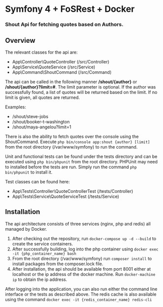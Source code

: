 # Symfony 4 + FoSRest + Docker #

### Shout Api for fetching quotes based on Authors. ###

## Overview

The relevant classes for the api are:

* App\Controller\QuoteController (/src/Controller)
* App\Service\QuoteService (/src/Service)
* App\Command\ShoutCommand (/src/Command)

The api can be called in the following manner **/shout/{author}** or **/shout/{author}?limit=#**. The limit parameter is optional.
If the author was successfully found, a list of quotes will be returned based on the limit. If no limit is given, all quotes are returned.

Examples:
* /shout/steve-jobs
* /shout/booker-t-washington
* /shout/maya-angelou?limit=1

There is also the ability to fetch quotes over the console using the ShoutCommand. 
Execute `php bin/console app:shout {author} [limit]` from the root directory (/var/www/symfony) to run the command.

Unit and functional tests can be found under the tests directory and can be executed using `php bin/phpunit` from the root directory.
PHPUnit may need to installed before the tests are run. Simply run the command `php bin/phpunit` to install it.

Test classes can be found here:

* App\Tests\Controller\QuoteControllerTest (/tests/Controller)
* App\Tests\Service\QuoteServiceTest (/tests/Service)

## Installation

The api architecture consists of three services (nginx, php and redis) all managed by Docker. 

1. After checking out the repository, run `docker-compose up -d --build` to create the service containers.
2. After successfully building, log into the php container using `docker exec -it {php_container_name} bash`
3. From the root directory (/var/www/symfony) run `composer install` to install packages from the composer.lock file.
4. After installation, the api should be available from port 8001 either at localhost or the ip address of the docker machine. Run `docker-machine ip` to obtain the ip address.

After logging into the application, you can also run either the command line interface or the tests as described above.
The redis cache is also available using the command `docker exec -it {redis_container_name} redis-cli`

 
